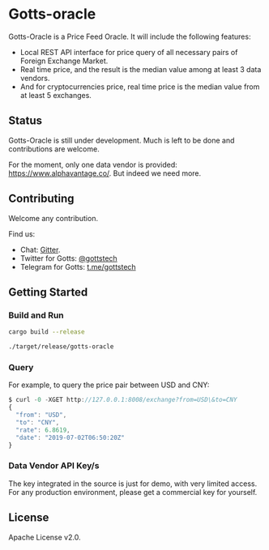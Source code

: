 # Gotts-oracle

Gotts-Oracle is a Price Feed Oracle. It will include the following features: 

  * Local REST API interface for price query of all necessary pairs of Foreign Exchange Market.
  * Real time price, and the result is the median value among at least 3 data vendors.
  * And for cryptocurrencies price, real time price is the median value from at least 5 exchanges.

## Status

Gotts-Oracle is still under development. Much is left to be done and contributions are welcome.

For the moment, only one data vendor is provided: https://www.alphavantage.co/. But indeed we need more.

## Contributing

Welcome any contribution.

Find us:

* Chat: [Gitter](https://gitter.im/gotts_community/lobby).
* Twitter for Gotts: [@gottstech](https://twitter.com/gottstech)
* Telegram for Gotts: [t.me/gottstech](https://t.me/gottstech)

## Getting Started

### Build and Run
```Bash
cargo build --release

./target/release/gotts-oracle 
```

### Query

For example, to query the price pair between USD and CNY:
```Javascript
$ curl -0 -XGET http://127.0.0.1:8008/exchange?from=USD\&to=CNY
{
  "from": "USD",
  "to": "CNY",
  "rate": 6.8619,
  "date": "2019-07-02T06:50:20Z"
}
```

### Data Vendor API Key/s

The key integrated in the source is just for demo, with very limited access. For any production environment, please get a commercial key for yourself.

## License

Apache License v2.0.